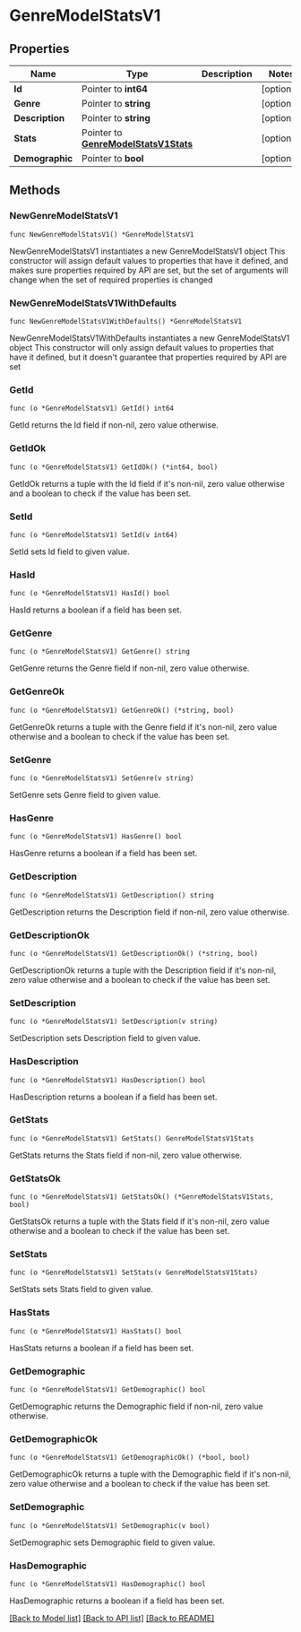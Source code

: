 # GenreModelStatsV1

## Properties

Name | Type | Description | Notes
------------ | ------------- | ------------- | -------------
**Id** | Pointer to **int64** |  | [optional] 
**Genre** | Pointer to **string** |  | [optional] 
**Description** | Pointer to **string** |  | [optional] 
**Stats** | Pointer to [**GenreModelStatsV1Stats**](GenreModelStatsV1Stats.md) |  | [optional] 
**Demographic** | Pointer to **bool** |  | [optional] 

## Methods

### NewGenreModelStatsV1

`func NewGenreModelStatsV1() *GenreModelStatsV1`

NewGenreModelStatsV1 instantiates a new GenreModelStatsV1 object
This constructor will assign default values to properties that have it defined,
and makes sure properties required by API are set, but the set of arguments
will change when the set of required properties is changed

### NewGenreModelStatsV1WithDefaults

`func NewGenreModelStatsV1WithDefaults() *GenreModelStatsV1`

NewGenreModelStatsV1WithDefaults instantiates a new GenreModelStatsV1 object
This constructor will only assign default values to properties that have it defined,
but it doesn't guarantee that properties required by API are set

### GetId

`func (o *GenreModelStatsV1) GetId() int64`

GetId returns the Id field if non-nil, zero value otherwise.

### GetIdOk

`func (o *GenreModelStatsV1) GetIdOk() (*int64, bool)`

GetIdOk returns a tuple with the Id field if it's non-nil, zero value otherwise
and a boolean to check if the value has been set.

### SetId

`func (o *GenreModelStatsV1) SetId(v int64)`

SetId sets Id field to given value.

### HasId

`func (o *GenreModelStatsV1) HasId() bool`

HasId returns a boolean if a field has been set.

### GetGenre

`func (o *GenreModelStatsV1) GetGenre() string`

GetGenre returns the Genre field if non-nil, zero value otherwise.

### GetGenreOk

`func (o *GenreModelStatsV1) GetGenreOk() (*string, bool)`

GetGenreOk returns a tuple with the Genre field if it's non-nil, zero value otherwise
and a boolean to check if the value has been set.

### SetGenre

`func (o *GenreModelStatsV1) SetGenre(v string)`

SetGenre sets Genre field to given value.

### HasGenre

`func (o *GenreModelStatsV1) HasGenre() bool`

HasGenre returns a boolean if a field has been set.

### GetDescription

`func (o *GenreModelStatsV1) GetDescription() string`

GetDescription returns the Description field if non-nil, zero value otherwise.

### GetDescriptionOk

`func (o *GenreModelStatsV1) GetDescriptionOk() (*string, bool)`

GetDescriptionOk returns a tuple with the Description field if it's non-nil, zero value otherwise
and a boolean to check if the value has been set.

### SetDescription

`func (o *GenreModelStatsV1) SetDescription(v string)`

SetDescription sets Description field to given value.

### HasDescription

`func (o *GenreModelStatsV1) HasDescription() bool`

HasDescription returns a boolean if a field has been set.

### GetStats

`func (o *GenreModelStatsV1) GetStats() GenreModelStatsV1Stats`

GetStats returns the Stats field if non-nil, zero value otherwise.

### GetStatsOk

`func (o *GenreModelStatsV1) GetStatsOk() (*GenreModelStatsV1Stats, bool)`

GetStatsOk returns a tuple with the Stats field if it's non-nil, zero value otherwise
and a boolean to check if the value has been set.

### SetStats

`func (o *GenreModelStatsV1) SetStats(v GenreModelStatsV1Stats)`

SetStats sets Stats field to given value.

### HasStats

`func (o *GenreModelStatsV1) HasStats() bool`

HasStats returns a boolean if a field has been set.

### GetDemographic

`func (o *GenreModelStatsV1) GetDemographic() bool`

GetDemographic returns the Demographic field if non-nil, zero value otherwise.

### GetDemographicOk

`func (o *GenreModelStatsV1) GetDemographicOk() (*bool, bool)`

GetDemographicOk returns a tuple with the Demographic field if it's non-nil, zero value otherwise
and a boolean to check if the value has been set.

### SetDemographic

`func (o *GenreModelStatsV1) SetDemographic(v bool)`

SetDemographic sets Demographic field to given value.

### HasDemographic

`func (o *GenreModelStatsV1) HasDemographic() bool`

HasDemographic returns a boolean if a field has been set.


[[Back to Model list]](../README.md#documentation-for-models) [[Back to API list]](../README.md#documentation-for-api-endpoints) [[Back to README]](../README.md)


